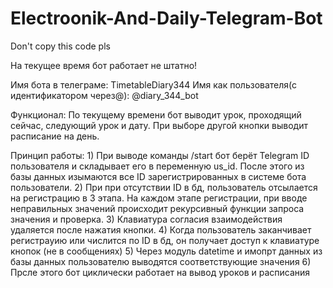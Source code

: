# Electroonik-And-Daily-Telegram-Bot
Don't copy this code pls


На текущее время бот работает не штатно!

Имя бота в телеграме: TimetableDiary344
Имя как пользователя(с идентификатором через@): @diary_344_bot

Функционал: По текущему времени бот выводит урок, проходящий сейчас, следующий урок и дату. При выборе другой кнопки выводит расписание на день.

Принцип работы: 1) При выводе команды /start бот берёт Telegram ID пользователя и складывает его в переменную us_id. После этого из базы данных изымаются все ID зарегистрированных в системе бота пользователи.
2) При при отсутствии ID в бд, пользователь отсылается на регистрацию в 3 этапа.
На каждом этапе регистрации, при вводе неправильных значений происходит рекурсивный функции запроса значения и проверка.
3) Клавиатура согласия взаимодействия удаляется после нажатия кнопки.
4) Когда пользователь заканчивает регистрауию или числится по ID в бд, он получает доступ к клавиатуре кнопок (не в сообщениях)
5) Через модуль datetime и имопрт данных из базы данных пользователю выводятся соответствующие значения
6) Прсле этого бот циклически работает на вывод уроков и расписания
